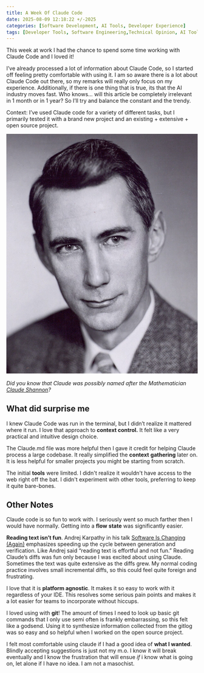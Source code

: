 ```yaml
---
title: A Week Of Claude Code
date: 2025-08-09 12:18:22 +/-2025
categories: [Software Development, AI Tools, Developer Experience]
tags: [Developer Tools, Software Engineering,Technical Opinion, AI Tools, Claude Code, ] 
---
```

This week at work I had the chance to spend some time working with Claude Code and I loved it!

I’ve already processed a lot of information about Claude Code, so I started off feeling pretty comfortable with using it.  I am so aware there is a lot about Claude Code out there, so my remarks will really only focus on my experience. Additionally, if there is one thing that is true, its that the AI industry moves fast. Who knows… will this article be completely irrelevant in 1 month or in 1 year? So I’ll try and balance the constant and the trendy.

Context: I’ve used Claude code for a variety of different tasks, but I primarily tested it with a brand new project and an existing + extensive + open source project.

![Claude Shannon](/assets/img/post-resources/C.E._Shannon.jpg)

*Did you know that Claude was possibly named after the Mathematician [Claude Shannon](https://web.archive.org/web/20230712235416/https://www.nytimes.com/2023/07/11/technology/anthropic-ai-claude-chatbot.html)?*

## What did surprise me

I knew Claude Code was run in the terminal, but I didn’t realize it mattered where it run. I love that approach to **context control.** It felt like a very practical and intuitive design choice.

The Claude.md file was more helpful then I gave it credit for helping Claude process a large codebase. It really simplified the **context** **gathering** later on. It is less helpful for smaller projects you might be starting from scratch.

The initial **tools** were limited. I didn't realize it wouldn't have access to the web right off the bat. I didn't experiment with other tools, preferring to keep it quite bare-bones.

## Other Notes

Claude code is so fun to work with. I seriously went so much farther then I would have normally. Getting into a **flow** **state** was significantly easier.

**Reading text isn’t fun**. Andrej Karpathy in his talk [Software Is Changing (Again)](https://www.youtube.com/watch?v=LCEmiRjPEtQ) emphasizes speeding up the cycle between generation and verification. Like Andrej said “reading text is effortful and not fun.” Reading Claude’s diffs was fun only because I was excited about using Claude.  Sometimes the text was quite extensive as the diffs grew. My normal coding practice involves small incremental diffs, so this could feel quite foreign and frustrating.  

I love that it is **platform agnostic**. It makes it so easy to work with it regardless of your IDE. This resolves some serious pain points and makes it a lot easier for teams to incorporate without hiccups.

I loved using with **git**! The amount of times I need to look up basic git commands that I only use semi often is frankly embarrassing, so this felt like a godsend. Using it to synthesize information collected from the gitlog was so easy and so helpful when I worked on the open source project.

I felt most comfortable using claude if I had a good idea of **what I wanted**. Blindly accepting suggestions is just not my m.o. I know it will break eventually and I know the frustration that will ensue  *if* i know what is going on, let alone if I have no idea. I am not a masochist.
